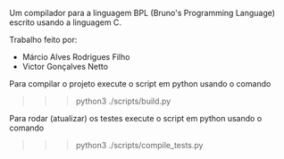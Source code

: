 Um compilador para a linguagem BPL (Bruno's Programming Language)
escrito usando a linguagem C.

Trabalho feito por:
- Márcio Alves Rodrigues Filho
- Victor Gonçalves Netto

Para compilar o projeto execute o script em python usando o comando
>>> python3 ./scripts/build.py

Para rodar (atualizar) os testes execute o script em python usando o comando
>>> python3 ./scripts/compile_tests.py